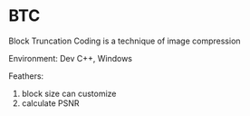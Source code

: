 BTC
=================
Block Truncation Coding is a technique of image compression

Environment:
Dev C++, Windows

Feathers:
1. block size can customize
2. calculate PSNR
